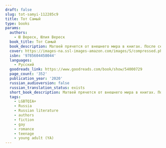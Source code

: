 ```yaml
---
draft: false
slug: tot-samyi-112285c9
title: Тот Самый
type: books
params:
  authors:
    - Ю Вереск, Юлия Вереск
  book_title: Тот Самый
  book_description: Матвей прячется от внешнего мира в книгах. После семейной трагедии он еще больше замыкается в себе, а в густом воздухе старого дома, где он живет с мамой и сестрой, постоянно вспыхивают ссоры и недопонимания. Но одна случайная встреча жарким летним днем навсегда меняет представления Матвея о себе, о любви и о мире.
  cover: https://images-na.ssl-images-amazon.com/images/S/compressed.photo.goodreads.com/books/1592061462i/54000729.jpg
  isbn: '9785604458044'
  languages:
    - Русский
  goodreads_link: https://www.goodreads.com/book/show/54000729
  page_count: '352'
  publication_year: '2020'
  russian_audioversion: false
  russian_translation_status: exists
  short_book_description: Матвей прячется от внешнего мира в книгах. После семейной трагедии он еще больше замыкается в себе, а в густом воздухе старого дома, где он живет с мамой и сестрой, постоянно вспыхивают ссоры и...
  tags:
    - LGBTQIA+
    - Russia
    - Russian literature
    - authors
    - fiction
    - gay
    - romance
    - teenage
    - young adult (YA)
---
```

